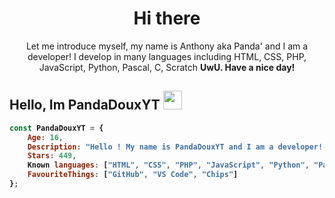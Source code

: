 <h1 align="center">Hi there</h1>
<p align="center">Let me introduce myself, my name is Anthony aka Panda' and I am a developer! I develop in many languages including HTML, CSS, PHP, JavaScript, Python, Pascal, C, Scratch <b>UwU<b>. Have a nice day!</p>

## Hello, Im PandaDouxYT <img src="https://www.anthonycode.fr/images/a3_blank.png" width="30px">

```js
const PandaDouxYT = {
    Age: 16,
    Description: "Hello ! My name is PandaDouxYT and I am a developer! I am often on the internet...",
    Stars: 449,
    Known languages: ["HTML", "CSS", "PHP", "JavaScript", "Python", "Pascal", "C", "Scratch"],
    FavouriteThings: ["GitHub", "VS Code", "Chips"]
};
```
